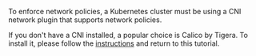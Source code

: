 To enforce network policies, a Kubernetes cluster must be using a CNI network plugin
that supports network policies.

If you don't have a CNI installed, a popular choice is Calico by Tigera.
To install it, please follow the 
[instructions](https://projectcalico.docs.tigera.io/getting-started/kubernetes/helm)
and return to this tutorial.